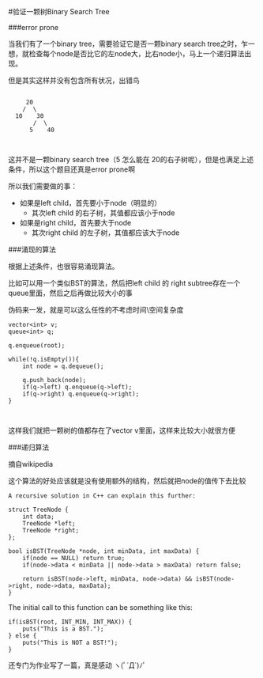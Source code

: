 #验证一颗树Binary Search Tree

###error prone


当我们有了一个binary tree，需要验证它是否一颗binary search tree之时，乍一想，就检查每个node是否比它的左node大，比右node小，马上一个递归算法出现。


但是其实这样并没有包含所有状况，出错鸟

```

     20
    /  \
  10    30
       /  \
      5    40
      
      
```

这并不是一颗binary search tree（5 怎么能在 20的右子树呢），但是也满足上述条件，所以这个题目还真是error prone啊

所以我们需要做的事：


>
 - 如果是left child，首先要小于node（明显的）
   - 其次left child 的右子树，其值都应该小于node
- 如果是right child，首先要大于node
   - 其次right child 的左子树，其值都应该大于node
   

###涌现的算法



根据上述条件，也很容易涌现算法。

比如可以用一个类似BST的算法，然后把left child 的 right subtree存在一个queue里面，然后之后再做比较大小的事

伪码来一发，就是可以这么任性的不考虑时间\空间复杂度

```
vector<int> v;
queue<int> q;

q.enqueue(root);

while(!q.isEmpty()){
	int node = q.dequeue();
	
	q.push_back(node);
	if(q->left) q.enqueue(q->left);
	if(q->right) q.enqueue(q->right);
}

 
```

这样我们就把一颗树的值都存在了vector v里面，这样来比较大小就很方便



###递归算法


摘自wikipedia

这个算法的好处应该就是没有使用额外的结构，然后就把node的值传下去比较


```
A recursive solution in C++ can explain this further:

struct TreeNode {
    int data;
    TreeNode *left;
    TreeNode *right;
};

bool isBST(TreeNode *node, int minData, int maxData) {
    if(node == NULL) return true;
    if(node->data < minData || node->data > maxData) return false;
    
    return isBST(node->left, minData, node->data) && isBST(node->right, node->data, maxData);
}

```

The initial call to this function can be something like this:

```
if(isBST(root, INT_MIN, INT_MAX)) {
    puts("This is a BST.");
} else {
    puts("This is NOT a BST!");
}

```


还专门为作业写了一篇，真是感动 ヽ(ﾟ´Д`)ﾉﾟ

